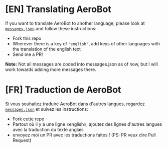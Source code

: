 # [EN] Translating AeroBot
If you want to translate AeroBot to another language, please look at [`messages.json`](https://github.com/aero-ware/aero-bot/blob/master/messages.json) and follow these instructions:

- Fork this repo
- Wherever there is a key of `"english"`, add keys of other languages with the translation of the english text
- Send me a PR!

**Note:** Not all messages are coded into messages.json as of now, but I will work towards adding more messages there.

# [FR] Traduction de AeroBot
Si vous souhaitez traduire AeroBot dans d'autres langues, regardez [`messages.json`](https://github.com/aero-ware/aero-bot/blob/master/messages.json) et suivez les instructions:

- Fork cette repo
- Partout où il y a une ligne «english», ajoutez des lignes d'autres langues avec la traduction du texte anglais
- envoyez moi un PR avec les traductions faites ! (PS: PR veux dire Pull Request)
